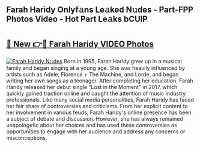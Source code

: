 ## Farah Haridy Onlyf𝚊ns Le𝚊ked N𝚞des - Part-FPP Photos Video - Hot Part Le𝚊ks bCUlP

# <h2><a href="http://ab44180.deff.icu/?id=Farah+Haridy">🔗 New 👉🔴 Farah Haridy VIDEO Photos</a></h2>

[![Farah Haridy N𝚞des](https://i.imgur.com/rIISA9y.gif)](http://ab44180.deff.icu/?id=Farah+Haridy)
Born in 1995, Farah Haridy grew up in a musical family and began singing at a young age. She was heavily influenced by artists such as Adele, Florence + The Machine, and Lorde, and began writing her own songs as a teenager. After completing her education, Farah Haridy released her debut single "Lost in the Moment" in 2017, which quickly gained traction online and caught the attention of music industry professionals. Like many social media personalities, Farah Haridy has faced her fair share of controversies and criticisms. From her explicit content to her involvement in various feuds, Farah Haridy's online presence has been a subject of debate and discussion. However, she has always remained unapologetic about her choices and has used these controversies as opportunities to engage with her audience and address any concerns or misconceptions.
